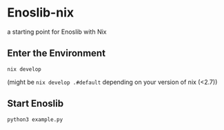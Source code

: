 # Enoslib-nix

a starting point for Enoslib with Nix

## Enter the Environment

```
nix develop
```

(might be `nix develop .#default` depending on your version of nix (<2.7))

## Start Enoslib

```
python3 example.py
```
